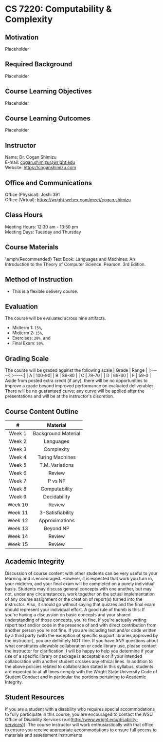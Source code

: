 # CS 7220: Computability & Complexity

## Motivation
Placeholder

## Required Background
Placeholder

## Course Learning Objectives
Placeholder

## Course Learning Outcomes
Placeholder

## Instructor
Name: Dr. Cogan Shimizu <br>
E-mail: [cogan.shimizu@wright.edu](cogan.shimizu@wright.edu) <br>
Website: <https://coganshimizu.com>

## Office and Communications
Office (Physical): Joshi 391 <br>
Office (Virtual): <https://wright.webex.com/meet/cogan.shimizu>

## Class Hours
Meeting Hours: 12:30 am - 13:50 pm <br>
Meeting Days: Tuesday and Thursday

## Course Materials
\emph{Recommended} Text Book: Languages and Machines: An Introduction to the Theory of Computer Science. Pearson. 3rd Edition.

## Method of Instruction
* This is a flexible delivery course.

## Evaluation
The course will be evaluated across nine artifacts.
* Midterm 1: `15%`, 
* Midterm 2: `15%`,
* Exercises: `20%`, and
* Final Exam: `50%`.

## Grading Scale
The course will be graded against the following scale
| Grade | Range |
|:-----:|:-----:|
|   A   | 100-90|
|   B   | 89-80 |
|   C   | 79-70 |
|   D   | 69-60 |
|   F   | 59-0  |
Aside from posted extra credit (if any), there will be no opportunities to improve a grade beyond improved performance on evaluated deliverables. There will be no guaranteed curve; any curve will be applied after the presentations and will be at the instructor's discretion.

## Course Content Outline
|    #    |      Material       |
|:-------:|:-------------------:|
| Week 1  | Background Material |
| Week 2  | Languages           |
| Week 3  | Complexity          |
| Week 4  | Turing Machines     |
| Week 5  | T.M. Variations     |
| Week 6  | Review              |
| Week 7  | P vs NP             |
| Week 8  | Computability       |
| Week 9  | Decidability        |
| Week 10 | Review              |
| Week 11 | 3-Satisfiability    |
| Week 12 | Approximations      |
| Week 13 | Beyond NP           |
| Week 14 | Review              |
| Week 15 | Review              |

## Academic Integrity
Discussion of course content with other students can be very useful to your learning and is encouraged. However, it is expected that work you turn in, your midterm, and your final exam will be completed on a purely individual basis. Students may discuss general concepts with one another, but may not, under any circumstances, work together on the actual implementation of any course assignment or the creation of report(s) turned into the instructor. Also, it should go without saying that quizzes and the final exam should represent your individual effort. A good rule of thumb is this: If you're having a discussion on basic concepts and your shared understanding of those concepts, you're fine. If you're actually writing report text and/or code in the presence of and with direct contribution from another person you're not fine. If you are including text and/or code written by a third party (with the exception of specific support libraries approved by the instructor), you are definitely NOT fine. If you have ANY questions about what constitutes allowable collaboration or code library use, please contact the instructor for clarification. I will be happy to help you determine if your use of a specific library or package is acceptable or if your intended collaboration with another student crosses any ethical lines. In addition to the above policies related to collaboration stated in this syllabus, students are expected to at all times comply with the Wright State University Code of Student Conduct and in particular the portions pertaining to Academic Integrity.

## Student Resources
If you are a student with a disability who requires special accommodations to fully participate in this course, you are encouraged to contact the WSU Office of Disability Services (\url{http://www.wright.edu/disability-services}). The course instructor will work enthusiastically with that office to ensure you receive appropriate accommodations to ensure full access to materials and assessment instruments
